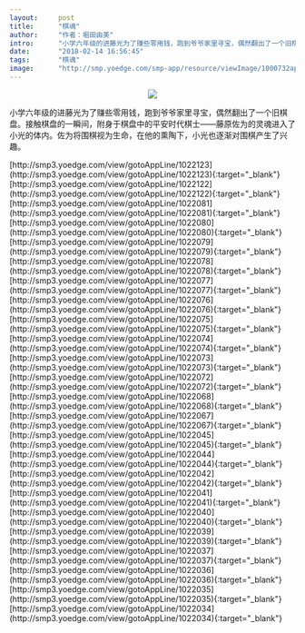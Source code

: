 ```yaml
---
layout:     post
title:      "棋魂"
author:     "作者：堀田由美"
intro:      "小学六年级的进藤光为了赚些零用钱，跑到爷爷家里寻宝，偶然翻出了一个旧棋盘。接触棋盘的一瞬间，附身于棋盘中的平安时代棋士——藤原佐为的灵魂进入了小光的体内。佐为将围棋视为生命，在他的熏陶下，小光也逐渐对围棋产生了兴趣。"
date:       "2018-02-14 16:56:45"
tags:       "棋魂"
image:      "http://smp.yoedge.com/smp-app/resource/viewImage/1000732appline.png"
---
```

<div style="text-align: center">
<p><img src="http://smp.yoedge.com/smp-app/resource/viewImage/1000732appline.png"/></p>
</div>
<p class="post-meta">
<span>小学六年级的进藤光为了赚些零用钱，跑到爷爷家里寻宝，偶然翻出了一个旧棋盘。接触棋盘的一瞬间，附身于棋盘中的平安时代棋士——藤原佐为的灵魂进入了小光的体内。佐为将围棋视为生命，在他的熏陶下，小光也逐渐对围棋产生了兴趣。</span>
</p>
[http://smp3.yoedge.com/view/gotoAppLine/1022123](http://smp3.yoedge.com/view/gotoAppLine/1022123){:target="_blank"}
[http://smp3.yoedge.com/view/gotoAppLine/1022122](http://smp3.yoedge.com/view/gotoAppLine/1022122){:target="_blank"}
[http://smp3.yoedge.com/view/gotoAppLine/1022081](http://smp3.yoedge.com/view/gotoAppLine/1022081){:target="_blank"}
[http://smp3.yoedge.com/view/gotoAppLine/1022080](http://smp3.yoedge.com/view/gotoAppLine/1022080){:target="_blank"}
[http://smp3.yoedge.com/view/gotoAppLine/1022079](http://smp3.yoedge.com/view/gotoAppLine/1022079){:target="_blank"}
[http://smp3.yoedge.com/view/gotoAppLine/1022078](http://smp3.yoedge.com/view/gotoAppLine/1022078){:target="_blank"}
[http://smp3.yoedge.com/view/gotoAppLine/1022077](http://smp3.yoedge.com/view/gotoAppLine/1022077){:target="_blank"}
[http://smp3.yoedge.com/view/gotoAppLine/1022076](http://smp3.yoedge.com/view/gotoAppLine/1022076){:target="_blank"}
[http://smp3.yoedge.com/view/gotoAppLine/1022075](http://smp3.yoedge.com/view/gotoAppLine/1022075){:target="_blank"}
[http://smp3.yoedge.com/view/gotoAppLine/1022074](http://smp3.yoedge.com/view/gotoAppLine/1022074){:target="_blank"}
[http://smp3.yoedge.com/view/gotoAppLine/1022073](http://smp3.yoedge.com/view/gotoAppLine/1022073){:target="_blank"}
[http://smp3.yoedge.com/view/gotoAppLine/1022072](http://smp3.yoedge.com/view/gotoAppLine/1022072){:target="_blank"}
[http://smp3.yoedge.com/view/gotoAppLine/1022068](http://smp3.yoedge.com/view/gotoAppLine/1022068){:target="_blank"}
[http://smp3.yoedge.com/view/gotoAppLine/1022067](http://smp3.yoedge.com/view/gotoAppLine/1022067){:target="_blank"}
[http://smp3.yoedge.com/view/gotoAppLine/1022045](http://smp3.yoedge.com/view/gotoAppLine/1022045){:target="_blank"}
[http://smp3.yoedge.com/view/gotoAppLine/1022044](http://smp3.yoedge.com/view/gotoAppLine/1022044){:target="_blank"}
[http://smp3.yoedge.com/view/gotoAppLine/1022042](http://smp3.yoedge.com/view/gotoAppLine/1022042){:target="_blank"}
[http://smp3.yoedge.com/view/gotoAppLine/1022041](http://smp3.yoedge.com/view/gotoAppLine/1022041){:target="_blank"}
[http://smp3.yoedge.com/view/gotoAppLine/1022040](http://smp3.yoedge.com/view/gotoAppLine/1022040){:target="_blank"}
[http://smp3.yoedge.com/view/gotoAppLine/1022039](http://smp3.yoedge.com/view/gotoAppLine/1022039){:target="_blank"}
[http://smp3.yoedge.com/view/gotoAppLine/1022037](http://smp3.yoedge.com/view/gotoAppLine/1022037){:target="_blank"}
[http://smp3.yoedge.com/view/gotoAppLine/1022036](http://smp3.yoedge.com/view/gotoAppLine/1022036){:target="_blank"}
[http://smp3.yoedge.com/view/gotoAppLine/1022035](http://smp3.yoedge.com/view/gotoAppLine/1022035){:target="_blank"}
[http://smp3.yoedge.com/view/gotoAppLine/1022034](http://smp3.yoedge.com/view/gotoAppLine/1022034){:target="_blank"}


